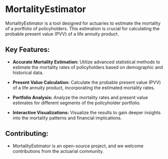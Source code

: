 # MortalityEstimator
MortalityEstimator is a tool designed for actuaries to estimate the mortality of a portfolio of policyholders. This estimation is crucial for calculating the probable present value (PVV) of a life annuity product.
## Key Features:

- **Accurate Mortality Estimation:** Utilize advanced statistical methods to estimate the mortality rates of policyholders based on demographic and historical data.

- **Present Value Calculation:** Calculate the probable present value (PVV) of a life annuity product, incorporating the estimated mortality rates.

- **Portfolio Analysis:** Analyze the mortality rates and present value estimates for different segments of the policyholder portfolio.

- **Interactive Visualizations:** Visualize the results to gain deeper insights into the mortality patterns and financial implications.

## Contributing:

- MortalityEstimator is an open-source project, and we welcome contributions from the actuarial community.


